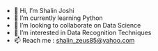 - 👋 Hi, I’m Shalin Joshi
- 🌱 I’m currently learning Python
- 💞️ I’m looking to collaborate on Data Science
- 👀 I’m interested in Data Recognition Techniques
- 📫 Reach me : shalin_zeus85@yahoo.com

<!---
Shalin Joshi/sjoshi85 is a ✨ special ✨ repository because its `README.md` (this file) appears on your GitHub profile.
You can click the Preview link to take a look at your changes.
--->
